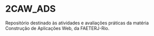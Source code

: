 # 2CAW_ADS
Repositório destinado às atividades e avaliações práticas da matéria Construção de Aplicações Web, da FAETERJ-Rio.
